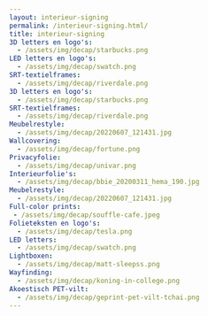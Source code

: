 ```yaml
---
layout: interieur-signing
permalink: /interieur-signing.html/
title: interieur-signing
3D letters en logo's:
  - /assets/img/decap/starbucks.png
LED letters en logo's:
  - /assets/img/decap/swatch.png
SRT-textielframes:
  - /assets/img/decap/riverdale.png
3D letters en logo's: 
  - /assets/img/decap/starbucks.png
SRT-textielframes: 
  - /assets/img/decap/riverdale.png
Meubelrestyle: 
  - /assets/img/decap/20220607_121431.jpg
Wallcovering:
  - /assets/img/decap/fortune.png
Privacyfolie:
  - /assets/img/decap/univar.png
Interieurfolie's:
  - /assets/img/decap/bbie_20200311_hema_190.jpg
Meubelrestyle: 
  - /assets/img/decap/20220607_121431.jpg
Full-color prints: 
 - /assets/img/decap/souffle-cafe.jpeg
Folieteksten en logo's:
  - /assets/img/decap/tesla.png
LED letters:
  - /assets/img/decap/swatch.png
Lightboxen:
  - /assets/img/decap/matt-sleepss.png
Wayfinding:
  - /assets/img/decap/koning-in-college.png
Akoestisch PET-vilt:
  - /assets/img/decap/geprint-pet-vilt-tchai.png
---
```

